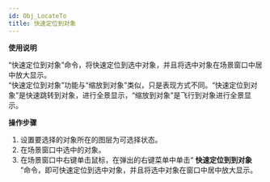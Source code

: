 ```yaml
---
id: Obj_LocateTo
title: 快速定位到对象
---
```

**使用说明**

“快速定位到对象”命令，将快速定位到选中对象，并且将选中对象在场景窗口中居中放大显示。  
“快速定位到对象”功能与“缩放到对象”类似，只是表现方式不同。“快速定位到对象”是快速跳转到对象，进行全景显示，“缩放到对象”是飞行到对象进行全景显示。

**操作步骤**

  1. 设置要选择的对象所在的图层为可选择状态。
  2. 在场景窗口中选中的对象。
  3. 在场景窗口中右键单击鼠标，在弹出的右键菜单中单击“ **快速定位到到对象** ”命令，即可快速定位到选中对象，并且将选中对象在窗口中居中放大显示。

 

